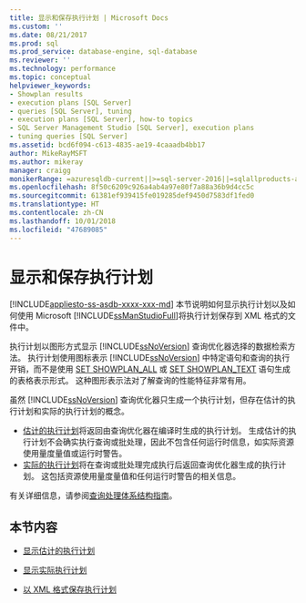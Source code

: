 ```yaml
---
title: 显示和保存执行计划 | Microsoft Docs
ms.custom: ''
ms.date: 08/21/2017
ms.prod: sql
ms.prod_service: database-engine, sql-database
ms.reviewer: ''
ms.technology: performance
ms.topic: conceptual
helpviewer_keywords:
- Showplan results
- execution plans [SQL Server]
- queries [SQL Server], tuning
- execution plans [SQL Server], how-to topics
- SQL Server Management Studio [SQL Server], execution plans
- tuning queries [SQL Server]
ms.assetid: bcd6f094-c613-4835-ae19-4caaadb4bb17
author: MikeRayMSFT
ms.author: mikeray
manager: craigg
monikerRange: =azuresqldb-current||>=sql-server-2016||=sqlallproducts-allversions||>=sql-server-linux-2017||=azuresqldb-mi-current
ms.openlocfilehash: 8f50c6209c926a4ab4a97e80f7a88a36b9d4cc5c
ms.sourcegitcommit: 61381ef939415fe019285def9450d7583df1fed0
ms.translationtype: HT
ms.contentlocale: zh-CN
ms.lasthandoff: 10/01/2018
ms.locfileid: "47689085"
---
```

# <a name="display-and-save-execution-plans"></a>显示和保存执行计划
[!INCLUDE[appliesto-ss-asdb-xxxx-xxx-md](../../includes/appliesto-ss-asdb-xxxx-xxx-md.md)]
  本节说明如何显示执行计划以及如何使用 Microsoft [!INCLUDE[ssManStudioFull](../../includes/ssmanstudiofull-md.md)]将执行计划保存到 XML 格式的文件中。  
  
 执行计划以图形方式显示 [!INCLUDE[ssNoVersion](../../includes/ssnoversion-md.md)] 查询优化器选择的数据检索方法。 执行计划使用图标表示 [!INCLUDE[ssNoVersion](../../includes/ssnoversion-md.md)] 中特定语句和查询的执行开销，而不是使用 [SET SHOWPLAN_ALL](../../t-sql/statements/set-showplan-all-transact-sql.md) 或 [SET SHOWPLAN_TEXT](../../t-sql/statements/set-showplan-text-transact-sql.md) 语句生成的表格表示形式。 这种图形表示法对了解查询的性能特征非常有用。  

 虽然 [!INCLUDE[ssNoVersion](../../includes/ssnoversion-md.md)] 查询优化器只生成一个执行计划，但存在估计的执行计划和实际的执行计划的概念。
 -  [估计的执行计划](../../relational-databases/performance/display-the-estimated-execution-plan.md)将返回由查询优化器在编译时生成的执行计划。 生成估计的执行计划不会确实执行查询或批处理，因此不包含任何运行时信息，如实际资源使用量度量值或运行时警告。 
 -  [实际的执行计划](../../relational-databases/performance/display-an-actual-execution-plan.md)将在查询或批处理完成执行后返回查询优化器生成的执行计划。 这包括资源使用量度量值和任何运行时警告的相关信息。  

 有关详细信息，请参阅[查询处理体系结构指南](../../relational-databases/query-processing-architecture-guide.md)。
  
## <a name="in-this-section"></a>本节内容  
  
-   [显示估计的执行计划](../../relational-databases/performance/display-the-estimated-execution-plan.md)  
  
-   [显示实际执行计划](../../relational-databases/performance/display-an-actual-execution-plan.md)  
  
-   [以 XML 格式保存执行计划](../../relational-databases/performance/save-an-execution-plan-in-xml-format.md)  
  
  
